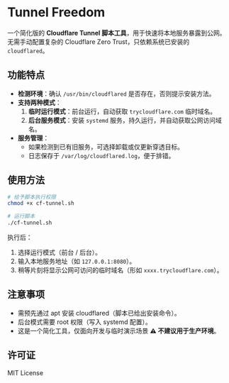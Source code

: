 # Tunnel Freedom

一个简化版的 **Cloudflare Tunnel 脚本工具**，用于快速将本地服务暴露到公网。  
无需手动配置复杂的 Cloudflare Zero Trust，只依赖系统已安装的 `cloudflared`。

## 功能特点

- **检测环境**：确认 `/usr/bin/cloudflared` 是否存在，否则提示安装方法。  
- **支持两种模式**：
  1. **临时运行模式**：前台运行，自动获取 `trycloudflare.com` 临时域名。  
  2. **后台服务模式**：安装 `systemd` 服务，持久运行，并自动获取公网访问域名。  
- **服务管理**：
  - 如果检测到已有旧服务，可选择卸载或仅更新穿透目标。  
  - 日志保存于 `/var/log/cloudflared.log`，便于排错。  

## 使用方法

```bash
# 给予脚本执行权限
chmod +x cf-tunnel.sh

# 运行脚本
./cf-tunnel.sh
```

执行后：
1. 选择运行模式（前台 / 后台）。  
2. 输入本地服务地址（如 `127.0.0.1:8080`）。  
3. 稍等片刻将显示公网可访问的临时域名（形如 `xxxx.trycloudflare.com`）。  

## 注意事项

- 需预先通过 apt 安装 cloudflared（脚本已给出安装命令）。  
- 后台模式需要 root 权限（写入 systemd 配置）。  
- 这是一个简化工具，仅面向开发与临时演示场景 **⚠️ 不建议用于生产环境**。  

## 许可证

MIT License